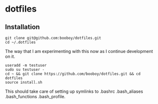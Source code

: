 # dotfiles
## Installation

    git clone git@github.com:booboy/dotfiles.git
	cd ~/.dotfiles

The way that I am experimenting with this now as I continue development on it.

    useradd -m testuser
	sudo su testuser -
	cd ~ && git clone https://github.com/booboy/dotfiles.git && cd dotfiles
	source install.sh

This should take care of setting up symlinks to .bashrc .bash_aliases .bash_functions .bash_profile. 
